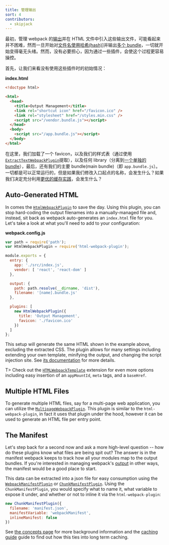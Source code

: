 ```yaml
---
title: 管理输出
sort: 4
contributors:
  - skipjack
---
```


最初，管理 webpack 的[输出](/configuration/output)并在 HTML 文件中引入这些输出文件，可能看起来并不困难，然而一旦开始对[文件名使用哈希(hash)](/guides/caching)]并输出[多个 bundle](/guides/code-splitting)，一切就开始变得毫无头绪。然而，没有必要担心，因为通过一些插件，会使这个过程更容易操控。

首先，让我们来看没有使用这些插件时的初始情况：

__index.html__

``` html
<!doctype html>

<html>
  <head>
    <title>Output Management</title>
    <link rel="shortcut icon" href="/favicon.ico" />
    <link rel="stylesheet" href="/styles.min.css" />
    <script src="/vendor.bundle.js"></script>
  </head>
  <body>
    <script src="/app.bundle.js"></script>
  </body>
</html>
```

在这里，我们加载了一个 favicon，以及我们的样式表（通过使用 [`ExtractTextWebpackPlugin`](/plugins/extract-text-webpack-plugin)提取），以及任何 library（分离到[一个单独的 bundle](/guides/code-splitting)），最后，还有我们的主要 bundle(main bundle)（即 `app.bundle.js`）。一切都是可以正常运行的，但是如果我们修改入口起点的名称，会发生​​什么？如果我们决定充分利用[更优的缓存实践](/guides/caching)，会发生​​什么？


## Auto-Generated HTML

In comes the [`HtmlWebpackPlugin`](/plugins/html-webpack-plugin) to save the day. Using this plugin, you can stop hard-coding the output filenames into a manually-managed file and, instead, sit back as webpack auto-generates an `index.html` file for you. Let's take a look at what you'll need to add to your configuration:

__webpack.config.js__

``` js
var path = require('path');
var HtmlWebpackPlugin = require('html-webpack-plugin');

module.exports = {
  entry: {
    app: './src/index.js',
    vendor: [ 'react', 'react-dom' ]
  },

  output: {
    path: path.resolve(__dirname, 'dist'),
    filename: '[name].bundle.js'
  },

  plugins: [
    new HtmlWebpackPlugin({
      title: 'Output Management',
      favicon: './favicon.ico'
    })
  ]
};
```

This setup will generate the same HTML shown in the example above, excluding the extracted CSS. The plugin allows for many settings including extending your own template, minifying the output, and changing the script injection site. See [its documentation](/plugins/html-webpack-plugin) for more details.

T> Check out the [`HTMLWebpackTemplate`](https://github.com/jaketrent/html-webpack-template) extension for even more options including easy insertion of an `appMountId`, `meta` tags, and a `baseHref`.


## Multiple HTML Files

To generate multiple HTML files, say for a multi-page web application, you can utilize the [`MultipageWebpackPlugin`](https://github.com/mutualofomaha/multipage-webpack-plugin). This plugin is similar to the `html-webpack-plugin`, in fact it uses that plugin under the hood, however it can be used to generate an HTML file per entry point.


## The Manifest

Let's step back for a second now and ask a more high-level question -- how do these plugins know what files are being spit out? The answer is in the manifest webpack keeps to track how all your modules map to the output bundles. If you're interested in managing webpack's [output](/configuration/output) in other ways, the manifest would be a good place to start.

This data can be extracted into a json file for easy consumption using the [`WebpackManifestPlugin`](https://github.com/danethurber/webpack-manifest-plugin) or [`ChunkManifestPlugin`](https://github.com/soundcloud/chunk-manifest-webpack-plugin). Using the `ChunkManifestPlugin`, you would specify what to name it, what variable to expose it under, and whether or not to inline it via the `html-webpack-plugin`:

``` js
new ChunkManifestPlugin({
  filename: 'manifest.json',
  manifestVariable: 'webpackManifest',
  inlineManifest: false
})
```

See [the concepts page](/concepts/manifest) for more background information and the [caching guide](/guides/caching) guide to find out how this ties into long term caching.
